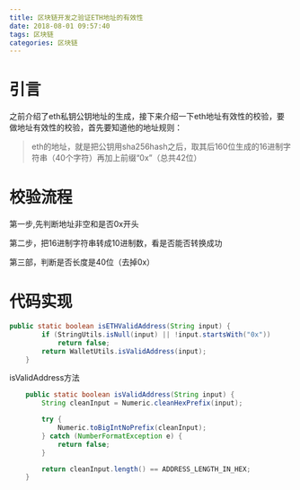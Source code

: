 ```yaml
---
title: 区块链开发之验证ETH地址的有效性
date: 2018-08-01 09:57:40
tags: 区块链
categories: 区块链
---
```

# 引言 #
之前介绍了eth私钥公钥地址的生成，接下来介绍一下eth地址有效性的校验，要做地址有效性的校验，首先要知道他的地址规则：

> eth的地址，就是把公钥用sha256hash之后，取其后160位生成的16进制字符串（40个字符）再加上前缀“0x”（总共42位）


# 校验流程 #
第一步,先判断地址非空和是否0x开头

第二步，把16进制字符串转成10进制数，看是否能否转换成功

第三部，判断是否长度是40位（去掉0x）

# 代码实现 #
```java
public static boolean isETHValidAddress(String input) {
        if (StringUtils.isNull(input) || !input.startsWith("0x"))
            return false;
        return WalletUtils.isValidAddress(input);
    }
```
isValidAddress方法

```java
    public static boolean isValidAddress(String input) {
        String cleanInput = Numeric.cleanHexPrefix(input);

        try {
            Numeric.toBigIntNoPrefix(cleanInput);
        } catch (NumberFormatException e) {
            return false;
        }

        return cleanInput.length() == ADDRESS_LENGTH_IN_HEX;
    }
```
